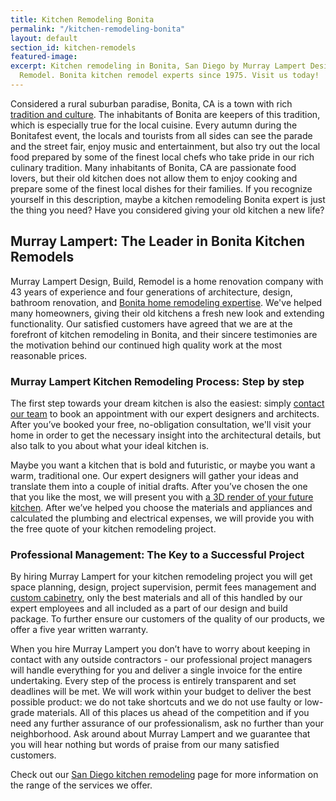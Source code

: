 ```yaml
---
title: Kitchen Remodeling Bonita
permalink: "/kitchen-remodeling-bonita"
layout: default
section_id: kitchen-remodels
featured-image: 
excerpt: Kitchen remodeling in Bonita, San Diego by Murray Lampert Design, Build,
  Remodel. Bonita kitchen remodel experts since 1975. Visit us today!
---
```


Considered a rural suburban paradise, Bonita, CA is a town with rich [tradition and culture](https://en.wikipedia.org/wiki/Culture_of_San_Diego). The inhabitants of Bonita are keepers of this tradition, which is especially true for the local cuisine. Every autumn during the Bonitafest event, the locals and tourists from all sides can see the parade and the street fair, enjoy music and entertainment, but also try out the local food prepared by some of the finest local chefs who take pride in our rich culinary tradition. Many inhabitants of Bonita, CA are passionate food lovers, but their old kitchen does not allow them to enjoy cooking and prepare some of the finest local dishes for their families. If you recognize yourself in this description, maybe a kitchen remodeling Bonita expert is just the thing you need? Have you considered giving your old kitchen a new life?

## Murray Lampert: The Leader in Bonita Kitchen Remodels

Murray Lampert Design, Build, Remodel is a home renovation company with 43 years of experience and four generations of architecture, design, bathroom renovation, and [Bonita home remodeling expertise](/service-locations/bonita-design-build-and-remodel-services/). We've helped many homeowners, giving their old kitchens a fresh new look and extending functionality. Our satisfied customers have agreed that we are at the forefront of kitchen remodeling in Bonita, and their sincere testimonies are the motivation behind our continued high quality work at the most reasonable prices.

### Murray Lampert Kitchen Remodeling Process: Step by step

The first step towards your dream kitchen is also the easiest: simply [contact our team](#quick-contact) to book an appointment with our expert designers and architects. After you’ve booked your free, no-obligation consultation, we'll visit your home in order to get the necessary insight into the architectural details, but also talk to you about what your ideal kitchen is.

Maybe you want a kitchen that is bold and futuristic, or maybe you want a warm, traditional one. Our expert designers will gather your ideas and translate them into a couple of initial drafts. After you’ve chosen the one that you like the most, we will present you with [a 3D render of your future kitchen](/3d-architectural-rendering-services). After we’ve helped you choose the materials and appliances and calculated the plumbing and electrical expenses, we will provide you with the free quote of your kitchen remodeling project.

### Professional Management: The Key to a Successful Project

By hiring Murray Lampert for your kitchen remodeling project you will get space planning, design, project supervision, permit fees management and [custom cabinetry](/san-diego-custom-cabinet-construction-services), only the best materials and all of this handled by our expert employees and all included as a part of our design and build package. To further ensure our customers of the quality of our products, we offer a five year written warranty.

When you hire Murray Lampert you don’t have to worry about keeping in contact with any outside contractors - our professional project managers will handle everything for you and deliver a single invoice for the entire undertaking. Every step of the process is entirely transparent and set deadlines will be met. We will work within your budget to deliver the best possible product: we do not take shortcuts and we do not use faulty or low-grade materials. All of this places us ahead of the competition and if you need any further assurance of our professionalism, ask no further than your neighborhood. Ask around about Murray Lampert and we guarantee that you will hear nothing but words of praise from our many satisfied customers.

Check out our [San Diego kitchen remodeling](/san-diego-kitchen-remodeling-services) page for more information on the range of the services we offer.
